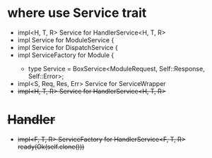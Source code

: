 # where use Service trait
* impl<H, T, R> Service<ServiceRequest> for HandlerService<H, T, R>
* impl Service<ModuleRequest> for ModuleService {
* impl Service<DispatchContext> for DispatchService {
* impl ServiceFactory<ModuleRequest> for Module {
  * type Service = BoxService<ModuleRequest, Self::Response, Self::Error>;
* impl<S, Req, Res, Err> Service<Req> for ServiceWrapper<S>
* impl<H, T, R> Service<ServiceRequest> for HandlerService<H, T, R>


# Handler
* impl<F, T, R> ServiceFactory<ServiceRequest> for HandlerService<F, T, R>
  ready(Ok(self.clone()))